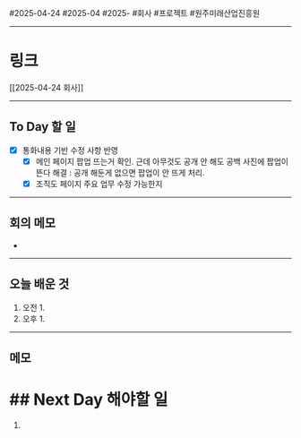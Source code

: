 #2025-04-24 #2025-04 #2025- 
#회사 #프로젝트 #원주미래산업진흥원


------
# 링크 
[[2025-04-24 회사]]


---
## To Day 할 일
- [x] 통화내용 기반 수정 사항 반영
    - [x] 메인 페이지 
          팝업 뜨는거 확인.
          근데 아무것도 공개 안 해도 공백 사진에 팝업이 뜬다 
          해결 : 공개 해둔게 없으면 팝업이 안 뜨게 처리.
    - [x] 조직도 페이지 
          주요 업무 수정 가능한지
---
## 회의 메모
- 
---
## 오늘 배운 것
1. 오전
    1. 
2. 오후
    1. 
---
## 메모


# ## Next Day 해야할 일
1. 
